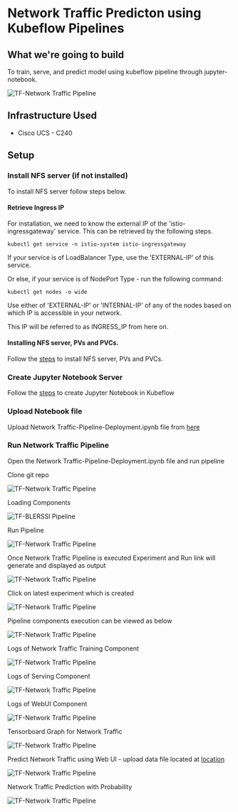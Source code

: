 # Network Traffic Predicton using Kubeflow Pipelines

## What we're going to build

To train, serve, and predict model using kubeflow pipeline through jupyter-notebook.

![TF-Network Traffic Pipeline](pictures/0-network-graph.PNG)

## Infrastructure Used

* Cisco UCS - C240


## Setup

### Install NFS server (if not installed)

To install NFS server follow steps below.

#### Retrieve Ingress IP


For installation, we need to know the external IP of the 'istio-ingressgateway' service. This can be retrieved by the following steps.

```
kubectl get service -n istio-system istio-ingressgateway
```

If your service is of LoadBalancer Type, use the 'EXTERNAL-IP' of this service.  

Or else, if your service is of NodePort Type - run the following command:  

```
kubectl get nodes -o wide
```

Use either of 'EXTERNAL-IP' or 'INTERNAL-IP' of any of the nodes based on which IP is accessible in your network.  

This IP will be referred to as INGRESS_IP from here on.

#### Installing NFS server, PVs and PVCs.

Follow the [steps](../../../ble-localization/onprem/install) to install NFS server, PVs and PVCs.



### Create Jupyter Notebook Server

Follow the [steps](../../../ble-localization/onprem/notebook#create--connect-to-jupyter-notebook-server)  to create Jupyter Notebook in Kubeflow

### Upload Notebook file

Upload Network Traffic-Pipeline-Deployment.ipynb file from [here](./Network-Pipeline-Deployment.ipynb)

### Run Network Traffic Pipeline

Open the Network Traffic-Pipeline-Deployment.ipynb file and run pipeline

Clone git repo

![TF-Network Traffic  Pipeline](pictures/1-git-clone.PNG)

Loading Components

![TF-BLERSSI Pipeline](pictures/2-load-compoents.PNG)

Run Pipeline

![TF-Network Traffic Pipeline](pictures/2-run-pipeline.PNG)

Once Network Traffic Pipeline is executed Experiment and Run link will generate and displayed as output

![TF-Network Traffic Pipeline](pictures/3-exp-link.PNG)

Click on latest experiment which is created

![TF-Network Traffic Pipeline](pictures/4-pipeline-created.PNG)

Pipeline components execution can be viewed as below

![TF-Network Traffic Pipeline](pictures/6-pipeline-completed.PNG)


Logs of Network Traffic Training Component

![TF-Network Traffic Pipeline](pictures/2-training.PNG)

Logs of Serving Component

![TF-Network Traffic Pipeline](pictures/3-serving.PNG)

Logs of WebUI Component

![TF-Network Traffic Pipeline](pictures/4-webui.PNG)

Tensorboard Graph for Network Traffic

![TF-Network Traffic Pipeline](pictures/5-tensorboard-graph.PNG)

Predict Network Traffic using Web UI - upload data file located at [location](./../data/Network_Traffic.csv)

![TF-Network Traffic Pipeline](pictures/7-upload-file-1.PNG)

Network Traffic Prediction with Probability

![TF-Network Traffic Pipeline](pictures/8-show-table.PNG)
